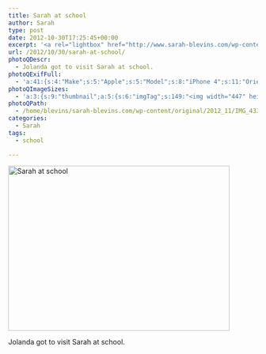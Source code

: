 ```yaml
---
title: Sarah at school
author: Sarah
type: post
date: 2012-10-30T17:25:45+00:00
excerpt: '<a rel="lightbox" href="http://www.sarah-blevins.com/wp-content/main/2012_11/IMG_4337.jpg" title="Sarah at school"><img width="447" height="334" alt="Sarah at school" src="/images/original/2012_11/IMG_4337.jpg" class="photoQexcerpt photoQLinkImg" /></a>'
url: /2012/10/30/sarah-at-school/
photoQDescr:
  - Jolanda got to visit Sarah at school.
photoQExifFull:
  - 'a:41:{s:4:"Make";s:5:"Apple";s:5:"Model";s:8:"iPhone 4";s:11:"Orientation";s:17:"1: Normal (0 deg)";s:11:"xResolution";s:26:"72 dots per ResolutionUnit";s:11:"yResolution";s:26:"72 dots per ResolutionUnit";s:14:"ResolutionUnit";s:4:"Inch";s:8:"Software";s:3:"6.0";s:8:"DateTime";s:19:"2012:10:30 10:25:45";s:12:"ExposureTime";s:8:"1/20 sec";s:7:"FNumber";s:5:"f/2.8";s:15:"ExposureProgram";s:7:"Program";s:15:"ISOSpeedRatings";s:2:"80";s:11:"ExifVersion";s:12:"version 2.21";s:16:"DateTimeOriginal";s:19:"2012:10:30 10:25:45";s:17:"DateTimedigitized";s:19:"2012:10:30 10:25:45";s:17:"ShutterSpeedValue";s:8:"1/20 sec";s:13:"ApertureValue";s:5:"f/2.8";s:15:"BrightnessValue";s:15:"3.1855279764409";s:12:"MeteringMode";s:13:"Multi-Segment";s:5:"Flash";s:8:"No Flash";s:11:"FocalLength";s:7:"3.85 mm";s:15:"SubjectLocation";s:4:"1295";s:15:"FlashPixVersion";s:9:"version 1";s:10:"ColorSpace";s:4:"sRGB";s:14:"ExifImageWidth";s:11:"2592 pixels";s:15:"ExifImageHeight";s:11:"1936 pixels";s:13:"SensingMethod";s:35:"Unknown: One Chip Color Area Sensor";s:12:"ExposureMode";s:1:"0";s:12:"WhiteBalance";s:1:"0";s:16:"SceneCaptureMode";s:1:"0";s:20:"FocalLength35mmEquiv";s:0:"";s:7:"NumTags";s:1:"9";s:18:"Latitude Reference";s:1:"N";s:8:"Latitude";s:15:"52.355333333333";s:19:"Longitude Reference";s:1:"E";s:9:"Longitude";s:15:"5.9813333333333";s:18:"Altitude Reference";s:15:"Above Sea Level";s:8:"Altitude";s:16:"18.173064820642m";s:4:"Time";s:10:"45.13:25:9";s:17:"ImageDirectionRef";s:1:"T";s:14:"ImageDirection";s:15:"55.811797752809";}'
photoQImageSizes:
  - 'a:3:{s:9:"thumbnail";a:5:{s:6:"imgTag";s:149:"<img width="447" height="334" alt="Sarah at school" src="/images/original/2012_11/IMG_4337.jpg" class="PhotoQImg" />";s:6:"imgUrl";s:70:"/images/original/2012_11/IMG_4337.jpg";s:7:"imgPath";s:73:"/home/blevins/sarah-blevins.com/wp-content/thumbnail/2012_11/IMG_4337.jpg";s:8:"imgWidth";s:3:"447";s:9:"imgHeight";s:3:"334";}s:4:"main";a:5:{s:6:"imgTag";s:144:"<img width="700" height="523" alt="Sarah at school" src="http://www.sarah-blevins.com/wp-content/main/2012_11/IMG_4337.jpg" class="PhotoQImg" />";s:6:"imgUrl";s:65:"http://www.sarah-blevins.com/wp-content/main/2012_11/IMG_4337.jpg";s:7:"imgPath";s:68:"/home/blevins/sarah-blevins.com/wp-content/main/2012_11/IMG_4337.jpg";s:8:"imgWidth";s:3:"700";s:9:"imgHeight";s:3:"523";}s:8:"original";a:5:{s:6:"imgTag";s:150:"<img width="2592" height="1936" alt="Sarah at school" src="/images/original/2012_11/IMG_4337.jpg" class="PhotoQImg" />";s:6:"imgUrl";s:69:"/images/original/2012_11/IMG_4337.jpg";s:7:"imgPath";s:72:"/home/blevins/sarah-blevins.com/wp-content/original/2012_11/IMG_4337.jpg";s:8:"imgWidth";s:4:"2592";s:9:"imgHeight";s:4:"1936";}}'
photoQPath:
  - /home/blevins/sarah-blevins.com/wp-content/original/2012_11/IMG_4337.jpg
categories:
  - Sarah
tags:
  - school

---
```

<a rel="lightbox" href="/images/original/2012_11/IMG_4337.jpg" title="Sarah at school"><img width="447" height="334" alt="Sarah at school" src="/images/original/2012_11/IMG_4337.jpg" class="photoQcontent photoQLinkImg" /></a>

<div class="photoQDescr">
  Jolanda got to visit Sarah at school.
</div>